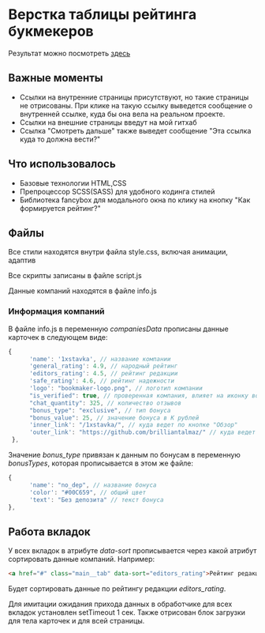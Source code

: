 # Верстка таблицы рейтинга букмекеров

Результат можно посмотреть [здесь](https://brilliantalmaz.github.io/bookmakers/)

## Важные моменты
* Ссылки на внутренние страницы присутствуют, но такие страницы не отрисованы. При клике на такую ссылку выведется сообщение о внутренней ссылке, куда бы она вела на реальном проекте.
* Ссылки на внешние страницы введут на мой гитхаб
* Ссылка "Смотреть дальше" также выведет сообщение "Эта ссылка куда то должна вести?"

## Что использовалось
* Базовые технологии HTML,CSS
* Препроцессор SCSS(SASS) для удобного кодинга стилей
* Библиотека fancybox для модального окна по клику на кнопку "Как формируется рейтинг?"

## Файлы
Все стили находятся внутри файла style.css, включая анимации, адаптив

Все скрипты записаны в файле script.js

Данные компаний находятся в файле info.js

### Информация компаний
В файле info.js в переменную _companiesData_ прописаны данные карточек в следующем виде:
```javascript
{
      'name': '1xstavka', // название компании 
      'general_rating': 4.9, // народный рейтинг
      'editors_rating': 4.5, // рейтинг редакции
      'safe_rating': 4.6, // рейтинг надежности
      'logo': "bookmaker-logo.png", // логотип компании
      "is_verified": true, // проверенная компания, влияет на иконку возле лого
      "chat_quantity": 325, // количество отзывов
      "bonus_type": "exclusive", // тип бонуса
      "bonus_value": 25, // значение бонуса в К рублей
      'inner_link': "/1xstavka/", // куда ведет по кнопке "Обзор"
      'outer_link': "https://github.com/brilliantalmaz/" // куда ведет по кнопке "Сайт"
 },
```
Значение _bonus_type_ привязан к данным по бонусам в переменную _bonusTypes_, которая прописывается в этом же файле:
```javascript
{
      'name': "no_dep", // название бонуса
      'color': "#00C659", // общий цвет
      'text': "Без депозита" // текст бонуса
},
```
## Работа вкладок
У всех вкладок в атрибуте _data-sort_ прописывается через какой атрибут сортировать данные компаний. Например:
```html
<a href="#" class="main__tab" data-sort="editors_rating">Рейтинг редакции</a>
```
Будет сортировать данные по рейтингу редакции _editors_rating_.

Для имитации ожидания прихода данных в обработчике для всех вкладок установлен setTimeout 1 сек. Также отрисован блок загрузки для тела карточек и для всей страницы.


